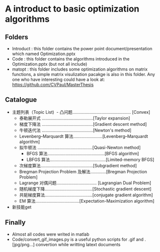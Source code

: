 # A introduct to basic optimization algorithms

## Folders
- Introduct : this folder contains the power point document/presentation which named Optimization.pptx
- Code : this folder contains the algorithms introduced in the Optimization.pptx (but not all include)
- matopt : this folder includes some optimization algorithms on matrix functions, a simple matrix visulization pacakge is also in this folder. Any one who have interesting could have a look at: https://github.com/CVPaul/MasterThesis

## Catalogue
- 主题列表（Topic List)
  - 凸问题………………………………………… [Convex]
  - 泰勒展开式 ……………………………………[Taylor expansion]
  - 梯度下降法 ……………………………………[Gradient descent method]
  - 牛顿迭代法 ……………………………………[Newton's method]
  - Levenberg–Marquardt 算法……………………[Levenberg–Marquardt algorithm]
  - 拟牛顿法 ………………………………………[Quasi-Newton method]
    - BFGS 算法……………………………………..…[BFGS algorithm]
    - LBFGS 算法…………………………………..…..[Limited-memory BFGS]
  - 次梯度算法…………………………………….[Subgradient method]
  - Bregman Projection Problem 及解法………….[Bregman Projection Problem]
  - Lagrange 对偶问题…………………………… [Lagrangian Dual Problem]
  - 随机梯度下降…………………………………[Stochastic gradient descent]
  - 共轭梯度算法…………………………………[conjugate gradient algorithm]
  - EM 算法………………………………[Expectation-Maximization algorithm]
- 新技能get

## Finally
- Almost all codes were writed in matlab 
- Code/convert\_gif\_images.py is a useful python scripts for .gif and .[jpg/png...] convertion while writting latext documents
